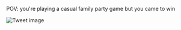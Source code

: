 POV: you're playing a casual family party game but you came to win


![Tweet image](/asset/crosspoast/F_VRulebEAAoola.jpg)


